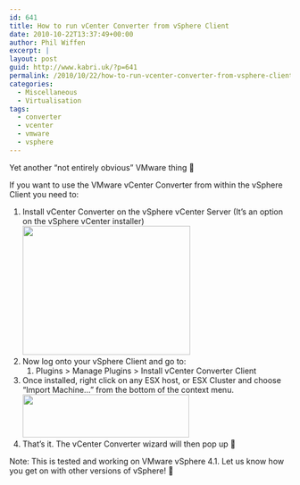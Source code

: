 ```yaml
---
id: 641
title: How to run vCenter Converter from vSphere Client
date: 2010-10-22T13:37:49+00:00
author: Phil Wiffen
excerpt: |
layout: post
guid: http://www.kabri.uk/?p=641
permalink: /2010/10/22/how-to-run-vcenter-converter-from-vsphere-client/
categories:
  - Miscellaneous
  - Virtualisation
tags:
  - converter
  - vcenter
  - vmware
  - vsphere
---
```

Yet another &#8220;not entirely obvious&#8221; VMware thing 🙂

If you want to use the VMware vCenter Converter from within the vSphere Client you need to:

  1. Install vCenter Converter on the vSphere vCenter Server (It&#8217;s an option on the vSphere vCenter installer)  
    [<img loading="lazy" class="alignnone size-full wp-image-648" title="vcenter converter -install" src="http://www.kabri.uk/wp-content/uploads/2010/10/vcenter-converter-install.png" alt="" width="300" height="231" />](http://www.kabri.uk/wp-content/uploads/2010/10/vcenter-converter-install.png)
  2. Now log onto your vSphere Client and go to: 
      1. Plugins > Manage Plugins > Install vCenter Converter Client
  3. Once installed, right click on any ESX host, or ESX Cluster and choose &#8220;Import Machine&#8230;&#8221; from the bottom of the context menu.  
    [<img loading="lazy" class="alignnone size-full wp-image-647" title="vcenter converter - import machine" src="http://www.kabri.uk/wp-content/uploads/2010/10/vcenter-converter-import-machine.png" alt="" width="298" height="77" />](http://www.kabri.uk/wp-content/uploads/2010/10/vcenter-converter-import-machine.png)
  4. That&#8217;s it. The vCenter Converter wizard will then pop up 🙂

Note: This is tested and working on VMware vSphere 4.1. Let us know how you get on with other versions of vSphere! 🙂